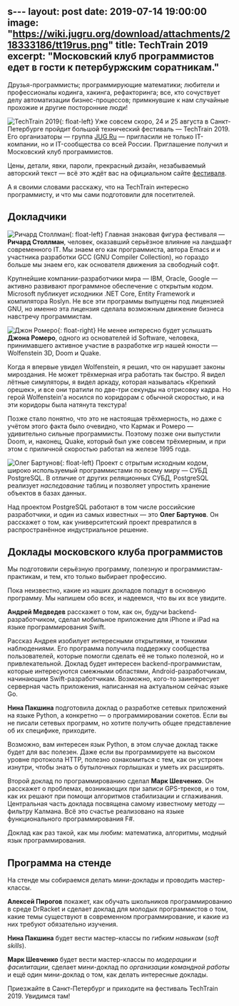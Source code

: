 s---
layout: post
date: 2019-07-14 19:00:00
image: "https://wiki.jugru.org/download/attachments/218333186/tt19rus.png"
title: TechTrain 2019
excerpt: "Московский клуб программистов едет в гости к петербуржским соратникам."
---

Друзья-программисты; программирующие математики; любители и профессионалы кодинга, хакинга, рефакторинга; все, кто сочуствует делу автоматизации бизнес-процессов; примкнувшие к нам случайные прохожие и другие посторонние люди!

![TechTrain 2019](https://wiki.jugru.org/download/thumbnails/218333186/image2019-7-8_12-44-16.png){: float-left} Уже совсем скоро, 24 и 25 августа в Санкт-Петербурге пройдит большой технический фестиваль&nbsp;&mdash; TechTrain 2019. Его организаторы&nbsp;&mdash; группа [JUG Ru](https://jugru.org/)&nbsp;&mdash; пригласили не только IT-компании, но и IT-сообщества со всей России. Приглашение получил и Московский клуб программистов.

Цены, детали, явки, пароли, прекрасный дизайн, незабываемый авторский текст&nbsp;&mdash; всё это ждёт вас на официальном сайте [фестиваля](http://techtrain.ru/).

А я своими словами расскажу, что на TechTrain интересно программисту, и что мы сами подготовили для посетителей.

## Докладчики

![Ричард Столлман](https://images.ctfassets.net/oxjq45e8ilak/60Jj1wJyUKO4FUihMgPv8x/b99c89e50ccea8cb74421b1159804a4e/Stallman.jpg){: float-left} Главная знаковая фигура фестиваля&nbsp;&mdash; **Ричард Столлман**, человек, оказавший серьёзное влияние на ландшафт современного IT. Мы знаем его как программиста, автора Emacs и и участника разработки GCC (GNU Compiler Collection), но гораздо больше мы знаем его, как основателя движения за свободный софт.

Крупнейшие компании-разработчики мира&nbsp;&mdash; IBM, Oracle, Google&nbsp;&mdash; активно развивают программное обеспечение с открытым кодом. Microsoft публикует исходники .NET Core, Entity Framework и компилятора Roslyn. Не все эти программы выпущены под лицензией GNU, но именно эта лицензия сделала возможным движение бизнеса навстречу программистам.

![Джон Ромеро](https://images.ctfassets.net/oxjq45e8ilak/1TP7eRJVc8wC7X1WbQuALQ/b0f0db697ff045cdb3a71f42c04978b1/Romero.jpg){: float-right} Не менее интересно будет услышать **Джона Ромеро**, одного из основателей id Software, человека, принимавшего активное участие в разработке игр нашей юности&nbsp;&mdash; Wolfenstein 3D, Doom и Quake.

Когда я впервые увидел Wolfenstein, я решил, что он нарушает законы мироздания. Не может трёхмерная игра работать так быстро. Я видел лётные симуляторы, я видел аркаду, которая называлась &laquo;Крепкий орешек&raquo;, и все они тратили по две-три секунды на отрисовку кадра. Но герой Wolfenstein'а носился по коридорам с обычной скоростью, и на эти коридоры была натянута текстура!

Позже стало понятно, что это не настоящая трёхмерность, но даже с учётом этого факта было очевидно, что Кармак и Ромеро&nbsp;&mdash; удивительно сильные программисты. Поэтому позже они выпустили Doom, и, наконец, Quake, который был уже совсем трёхмерным, и при этом с приличной скоростью работал на железе 1995 года.

![Олег Бартунов](https://images.ctfassets.net/oxjq45e8ilak/4ahiiEVd1YeU2KMmU0Gggy/22fa2c2e4c04fb6973e2d722ebb06c0d/Bartunov__1_.jpg){: float-left} Проект с отрытым исходным кодом, широко используемый программистами по всему миру&nbsp;&mdash; СУБД PostgreSQL. В отличие от других реляционных СУБД, PostgreSQL реализует *наследование* таблиц и позволяет упростить хранение объектов в базах данных.

Над проектом PostgreSQL работают в том числе российские разработчики, и один из самых известных&nbsp;&mdash; это **Олег Бартунов**. Он расскажет о том, как университетский проект превратился в распространённое индустриальное решение.

## Доклады московского клуба программистов

Мы подготовили серьёзную программу, полезную и программистам-практикам, и тем, кто только выбирает профессию.

Пока неизвестно, какие из наших докладов попадут в основную программу. Мы напишем обо всех, и надеемся, что вы их все увидите.

**Андрей Медведев** расскажет о том, как он, будучи backend-разработчиком, сделал мобильное приложение для iPhone и iPad на языке программирования Swift.

Рассказ Андрея изобилует интересными открытиями, и тонкими наблюдениями. Его программа получила поддержку сообщества пользователей, которые помогли сделать её не только полезной, но и привлекательной. Доклад будет интересен backend-программистам, которые интересуются смежными областями, Android-разработчикам, начинающим Swift-разработчикам. Возможно, кого-то заинтересует серверная часть приложения, написанная на актуальном сейчас языке Go.

**Нина Пакшина** подготовила доклад о разработке сетевых приложений на языке Python, а конкретно&nbsp;&mdash; о программировании сокетов. Если вы не писали сетевых программ, но хотите получить общее представление об их специфике, приходите.

Возможно, вам интересен язык Python, в этом случае доклад также будет для вас полезен. Даже если вы программируете на высоком уровне протокола HTTP, полезно ознакомиться с тем, как он устроен изнутри, чтобы знать о бутылочных горлышках и уметь их расширять.

Второй доклад по программированию сделал **Марк Шевченко**. Он расскажет о проблемах, возникающих при записи GPS-треков, и о том, как их решают при помощи алгоритмов стабилизации и сглаживания. Центральная часть доклада посвящена самому известному методу&nbsp;&mdash; фильтру Калмана. Всё это счастье реализовано на языке функционального программирования F#.

Доклад как раз такой, как мы любим: математика, алгоритмы, модный язык программирования.

## Программа на стенде

На стенде мы собираемся делать мини-доклады и проводить мастер-классы.

**Алексей Пирогов** покажет, как обучать школьников программированию в среде DrRacket и сделает доклад для молодых программистов о том, какие темы существуют в современном программирование, и какие из них требуют обязательно изучения.

**Нина Пакшина** будет вести мастер-классы по *гибким навыкам* (*soft skills*).

**Марк Шевченко** будет вести мастер-классы по *модерации* и *фасилитации*, сделает мини-доклад по *организации командной работы* и ещё один мини-доклад о том, как делать интересные доклады.

Приезжайте в Санкт-Петербург и приходите на фестиваль TechTrain 2019. Увидимся там!